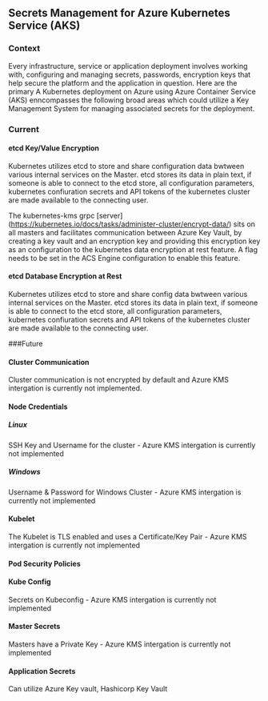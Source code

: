 ## Secrets Management for Azure Kubernetes Service (AKS)
### Context
Every infrastructure, service or application deployment involves working with, configuring and managing secrets, passwords, encryption keys that help secure the platform and the application in question. Here are the primary  A Kubernetes deployment on Azure using Azure Container Service (AKS) enncompasses the following broad areas which could utilize a Key Management System for managing associated secrets for the deployment.

### Current

#### etcd Key/Value Encryption
Kubernetes utilizes etcd to store and share configuration data bwtween various internal services on the Master. etcd stores its data in plain text, if someone is able to connect to the etcd store, all configuration parameters, kubernetes confiuration secrets and API tokens of the kubernetes cluster are made available to the connecting user.

The kubernetes-kms grpc [server] (https://kubernetes.io/docs/tasks/administer-cluster/encrypt-data/) sits on all masters and facilitates communication between Azure Key Vault, by creating a key vault and an encryption key and providing this encryption key as an configuration to the kubernetes data encryption at rest feature. A flag needs to be set in the ACS Engine configuration to enable this feature.

#### etcd Database Encryption at Rest

Kubernetes utilizes etcd to store and share config data bwtween various internal services on the Master. etcd stores its data in plain text, if someone is able to connect to the etcd store, all configuration parameters, kubernetes confiuration secrets and API tokens of the kubernetes cluster are made available to the connecting user.


###Future 

#### Cluster Communication

Cluster communication is not encrypted by default and Azure KMS intergation is currently not implemented.

#### Node Credentials

##### Linux

SSH Key and Username for the cluster - Azure KMS intergation is currently not implemented

##### Windows

Username & Password for Windows Cluster - Azure KMS intergation is currently not implemented

#### Kubelet

The Kubelet is TLS enabled and uses a Certificate/Key Pair - Azure KMS intergation is currently not implemented

#### Pod Security Policies

#### Kube Config

Secrets on Kubeconfig - Azure KMS intergation is currently not implemented

#### Master Secrets

Masters have a Private Key - Azure KMS intergation is currently not implemented

#### Application Secrets

Can utilize Azure Key vault, Hashicorp Key Vault
